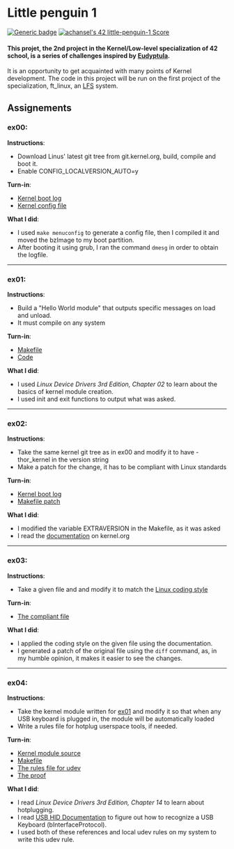 # Little penguin 1
[![Generic badge](https://img.shields.io/static/v1?label=Skills&message=C%2C%20Linux%2C%20Kernel&color=red&style=for-the-badge)](https://shields.io/)
[![achansel's 42 little-penguin-1 Score](https://badge42.vercel.app/api/v2/cl23cxs1j002509mbpg1bd1bu/project/2943565)](https://github.com/JaeSeoKim/badge42)
#### This projet, the 2nd project in the Kernel/Low-level specialization of 42 school, is a series of challenges inspired by [Eudyptula](http://eudyptula-challenge.org/).

It is an opportunity to get acquainted with many points of Kernel development.
The code in this project will be run on the first project of the specialization, ft_linux, an [LFS](https://www.linuxfromscratch.org/) system.

## Assignements
### ex00:
**Instructions**:
  - Download Linus' latest git tree from git.kernel.org, build, compile and boot it.
  - Enable CONFIG_LOCALVERSION_AUTO=y

**Turn-in**:
  - [Kernel boot log](ex00/boot.log)
  - [Kernel config file](ex00/config)
  
**What I did**:
- I used `make menuconfig` to generate a config file, then I compiled it and moved the bzImage to my boot partition.
- After booting it using grub, I ran the command `dmesg` in order to obtain the logfile.

----------

### ex01:
**Instructions**:
  - Build a "Hello World module" that outputs specific messages on load and unload.
  - It must compile on any system

**Turn-in**:
  - [Makefile](ex01/Makefile)
  - [Code](ex01/module.c)
 
**What I did**:
  - I used *Linux Device Drivers 3rd Edition, Chapter 02* to learn about the basics of kernel module creation.
  - I used init and exit functions to output what was asked.

----------

### ex02:
**Instructions**:
  - Take the same kernel git tree as in ex00 and modify it to have -thor_kernel in the version string
  - Make a patch for the change, it has to be compliant with Linux standards

**Turn-in**:
  - [Kernel boot log](ex02/boot.log)
  - [Makefile patch](ex02/0001-Added-thor_kernel-in-version-string.patch)
 
**What I did**:
  - I modified the variable EXTRAVERSION in the Makefile, as it was asked
  - I read the [documentation](https://www.kernel.org/doc/html/v4.17/process/submitting-patches.html) on kernel.org
  
----------

### ex03:
**Instructions**:
  - Take a given file and and modify it to match the [Linux coding style](https://www.kernel.org/doc/html/v4.10/process/coding-style.html)

**Turn-in**:
  - [The compliant file](ex03/norme.patch)
 
**What I did**:
  - I applied the coding style on the given file using the documentation.
  - I generated a patch of the original file using the `diff` command, as, in my humble opinion, it makes it easier to see the changes.
  
 ----------

### ex04:
**Instructions**:
  - Take the kernel module written for [ex01](ex01/) and modify it so that when any USB keyboard is plugged in, the module will be automatically loaded
  - Write a rules file for hotplug userspace tools, if needed.

**Turn-in**:
  - [Kernel module source](ex04/keyboard_dd.c)
  - [Makefile](ex04/Makefile)
  - [The rules file for udev](ex04/69-keyboard.rules)
  - [The proof](ex04/proof.log)
 
**What I did**:
  - I read *Linux Device Drivers 3rd Edition, Chapter 14* to learn about hotplugging.
  - I read [USB HID Documentation](https://www.usb.org/sites/default/files/hid1_11.pdf) to figure out how to recognize a USB Keyboard (bInterfaceProtocol).
  - I used both of these references and local udev rules on my system to write this udev rule.




